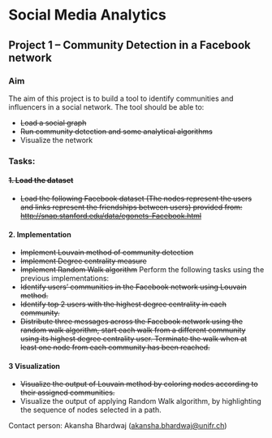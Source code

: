 # Social Media Analytics
## Project 1 – Community Detection in a Facebook network
### Aim
The aim of this project is to build a tool to identify communities and influencers in a social network. The tool should be able to:
- ~~Load a social graph~~
- ~~Run community detection and some analytical algorithms~~
- Visualize the network

### Tasks: 
#### ~~1. Load the dataset~~
-  ~~Load the following Facebook dataset (The nodes represent the users and links represent the friendships between users) provided from: http://snap.stanford.edu/data/egonets-Facebook.html~~
#### 2. Implementation
- ~~Implement Louvain method of community detection~~
- ~~Implement Degree centrality measure~~
- ~~Implement Random Walk algorithm~~
Perform the following tasks using the previous implementations:
- ~~Identify users’ communities in the Facebook network using Louvain method.~~
- ~~Identify top 2 users with the highest degree centrality in each community.~~
- ~~Distribute three messages across the Facebook network using the random walk
algorithm, start each walk from a different community using its highest degree centrality user. Terminate the walk when at least one node from each community has been reached.~~
#### 3 Visualization
- ~~Visualize the output of Louvain method by coloring nodes according to their assigned communities.~~
- Visualize the output of applying Random Walk algorithm, by highlighting the sequence of nodes selected in a path.


Contact person: Akansha Bhardwaj (akansha.bhardwaj@unifr.ch)
